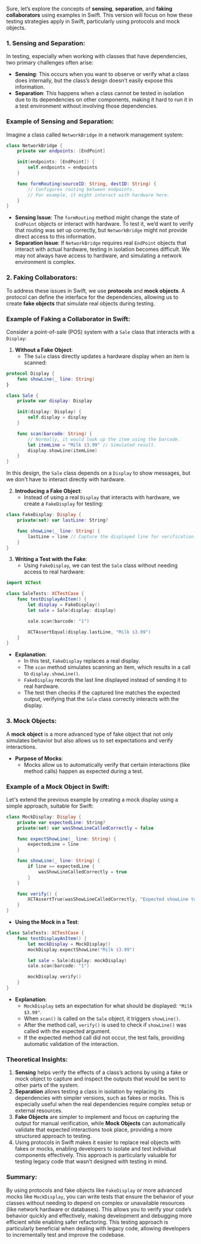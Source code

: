 Sure, let’s explore the concepts of **sensing**, **separation**, and **faking collaborators** using examples in Swift. This version will focus on how these testing strategies apply in Swift, particularly using protocols and mock objects.

### 1. **Sensing and Separation**:

In testing, especially when working with classes that have dependencies, two primary challenges often arise:

- **Sensing**: This occurs when you want to observe or verify what a class does internally, but the class’s design doesn’t easily expose this information.
- **Separation**: This happens when a class cannot be tested in isolation due to its dependencies on other components, making it hard to run it in a test environment without involving those dependencies.

### Example of Sensing and Separation:
Imagine a class called `NetworkBridge` in a network management system:

```swift
class NetworkBridge {
    private var endpoints: [EndPoint]

    init(endpoints: [EndPoint]) {
        self.endpoints = endpoints
    }

    func formRouting(sourceID: String, destID: String) {
        // Configures routing between endpoints.
        // For example, it might interact with hardware here.
    }
}
```

- **Sensing Issue**: The `formRouting` method might change the state of `EndPoint` objects or interact with hardware. To test it, we’d want to verify that routing was set up correctly, but `NetworkBridge` might not provide direct access to this information.
- **Separation Issue**: If `NetworkBridge` requires real `EndPoint` objects that interact with actual hardware, testing in isolation becomes difficult. We may not always have access to hardware, and simulating a network environment is complex.

### 2. **Faking Collaborators**:

To address these issues in Swift, we use **protocols** and **mock objects**. A protocol can define the interface for the dependencies, allowing us to create **fake objects** that simulate real objects during testing.

### Example of Faking a Collaborator in Swift:

Consider a point-of-sale (POS) system with a `Sale` class that interacts with a `Display`:

1. **Without a Fake Object**:
   - The `Sale` class directly updates a hardware display when an item is scanned:

```swift
protocol Display {
    func showLine(_ line: String)
}

class Sale {
    private var display: Display

    init(display: Display) {
        self.display = display
    }

    func scan(barcode: String) {
        // Normally, it would look up the item using the barcode.
        let itemLine = "Milk $3.99" // Simulated result.
        display.showLine(itemLine)
    }
}
```

In this design, the `Sale` class depends on a `Display` to show messages, but we don't have to interact directly with hardware.

2. **Introducing a Fake Object**:
   - Instead of using a real `Display` that interacts with hardware, we create a `FakeDisplay` for testing:

```swift
class FakeDisplay: Display {
    private(set) var lastLine: String?

    func showLine(_ line: String) {
        lastLine = line // Capture the displayed line for verification.
    }
}
```

3. **Writing a Test with the Fake**:
   - Using `FakeDisplay`, we can test the `Sale` class without needing access to real hardware:

```swift
import XCTest

class SaleTests: XCTestCase {
    func testDisplayAnItem() {
        let display = FakeDisplay()
        let sale = Sale(display: display)

        sale.scan(barcode: "1")

        XCTAssertEqual(display.lastLine, "Milk $3.99")
    }
}
```

- **Explanation**:
  - In this test, `FakeDisplay` replaces a real display.
  - The `scan` method simulates scanning an item, which results in a call to `display.showLine()`.
  - `FakeDisplay` records the last line displayed instead of sending it to real hardware.
  - The test then checks if the captured line matches the expected output, verifying that the `Sale` class correctly interacts with the display.

### 3. **Mock Objects**:

A **mock object** is a more advanced type of fake object that not only simulates behavior but also allows us to set expectations and verify interactions.

- **Purpose of Mocks**: 
  - Mocks allow us to automatically verify that certain interactions (like method calls) happen as expected during a test.

### Example of a Mock Object in Swift:

Let's extend the previous example by creating a mock display using a simple approach, suitable for Swift:

```swift
class MockDisplay: Display {
    private var expectedLine: String?
    private(set) var wasShowLineCalledCorrectly = false

    func expectShowLine(_ line: String) {
        expectedLine = line
    }

    func showLine(_ line: String) {
        if line == expectedLine {
            wasShowLineCalledCorrectly = true
        }
    }

    func verify() {
        XCTAssertTrue(wasShowLineCalledCorrectly, "Expected showLine to be called with \(expectedLine ?? "nil"), but it wasn't.")
    }
}
```

- **Using the Mock in a Test**:

```swift
class SaleTests: XCTestCase {
    func testDisplayAnItem() {
        let mockDisplay = MockDisplay()
        mockDisplay.expectShowLine("Milk $3.99")

        let sale = Sale(display: mockDisplay)
        sale.scan(barcode: "1")

        mockDisplay.verify()
    }
}
```

- **Explanation**:
  - `MockDisplay` sets an expectation for what should be displayed: `"Milk $3.99"`.
  - When `scan()` is called on the `Sale` object, it triggers `showLine()`.
  - After the method call, `verify()` is used to check if `showLine()` was called with the expected argument.
  - If the expected method call did not occur, the test fails, providing automatic validation of the interaction.

### **Theoretical Insights**:

1. **Sensing** helps verify the effects of a class’s actions by using a fake or mock object to capture and inspect the outputs that would be sent to other parts of the system.
2. **Separation** allows testing a class in isolation by replacing its dependencies with simpler versions, such as fakes or mocks. This is especially useful when the real dependencies require complex setup or external resources.
3. **Fake Objects** are simpler to implement and focus on capturing the output for manual verification, while **Mock Objects** can automatically validate that expected interactions took place, providing a more structured approach to testing.
4. Using protocols in Swift makes it easier to replace real objects with fakes or mocks, enabling developers to isolate and test individual components effectively. This approach is particularly valuable for testing legacy code that wasn’t designed with testing in mind.

### Summary:
By using protocols and fake objects like `FakeDisplay` or more advanced mocks like `MockDisplay`, you can write tests that ensure the behavior of your classes without needing to depend on complex or unavailable resources (like network hardware or databases). This allows you to verify your code’s behavior quickly and effectively, making development and debugging more efficient while enabling safer refactoring. This testing approach is particularly beneficial when dealing with legacy code, allowing developers to incrementally test and improve the codebase.
